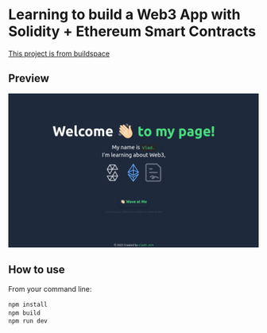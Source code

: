 # Learning to build a Web3 App with Solidity + Ethereum Smart Contracts

[This project is from buildspace](https://zip.sc/qAsnw)

## Preview

![Welcome Page -](public/section2.png "Welcome Page")

## How to use

From your command line:

```bash
npm install
npm build
npm run dev
```

